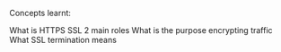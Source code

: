 Concepts learnt:

What is HTTPS SSL 2 main roles
What is the purpose encrypting traffic
What SSL termination means
